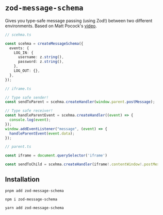 # `zod-message-schema`

Gives you type-safe message passing (using Zod!) between two different environments.
Based on Matt Pocock's [video](https://www.youtube.com/watch?v=aKTSC4D1GL8).

```ts
// scehma.ts

const scehma = createMessageSchema({
  events: {
    LOG_IN: {
      username: z.string(),
      password: z.string(),
    },
    LOG_OUT: {},
  },
});

// iframe.ts

// Type safe sender!
const sendToParent = scehma.createHandler(window.parent.postMessage);

// Type safe receiver!
const handleParentEvent = scehma.createHandler((event) => {
  console.log(event);
});
window.addEventListener("message", (event) => {
  handleParentEvent(event.data);
});

// parent.ts

const iframe = document.querySelector('iframe')

const sendToChild = scehma.createHandler(iframe!.contentWindow!.postMessage)

```

## Installation

`pnpm add zod-message-schema`

`npm i zod-message-schema`

`yarn add zod-message-schema`